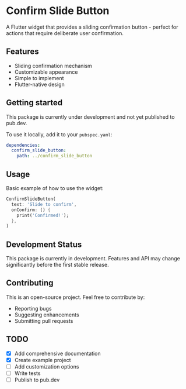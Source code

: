 # Confirm Slide Button

A Flutter widget that provides a sliding confirmation button - perfect for actions that require deliberate user confirmation.

## Features

- Sliding confirmation mechanism
- Customizable appearance
- Simple to implement
- Flutter-native design

## Getting started

This package is currently under development and not yet published to pub.dev.

To use it locally, add it to your `pubspec.yaml`:

```yaml
dependencies:
  confirm_slide_button:
    path: ../confirm_slide_button
```

## Usage

Basic example of how to use the widget:

```dart
ConfirmSlideButton(
  text: 'Slide to confirm',
  onConfirm: () {
    print('Confirmed!');
  },
)
```

## Development Status

This package is currently in development. Features and API may change significantly before the first stable release.

## Contributing

This is an open-source project. Feel free to contribute by:
- Reporting bugs
- Suggesting enhancements
- Submitting pull requests

## TODO

- [x] Add comprehensive documentation
- [x] Create example project
- [ ] Add customization options
- [ ] Write tests
- [ ] Publish to pub.dev
